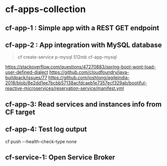 # cf-apps-collection

## cf-app-1 : Simple app with a REST GET endpoint

## cf-app-2 : App integration with MySQL database
>cf create-service p-mysql 512mb cf-app-mysql

https://stackoverflow.com/questions/47270883/spring-boot-wont-load-user-defined-dialect
https://github.com/cloudfoundry/java-buildpack/issues/77
https://github.com/joshlong/agileindia-2018/blob/8e2dd1ee7bcbb57138acfdcaeb1e7357ecf329ab/bootiful-reactive-microservices/reservation-service/manifest.yml


## cf-app-3: Read services and instances info from CF target

## cf-app-4: Test log output
cf push --health-check-type none


## cf-service-1: Open Service Broker

